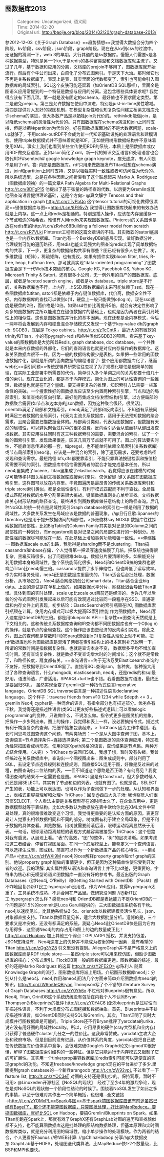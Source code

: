 图数据库2013
---
    
> Categories: Uncategorized, 语义网  
> Time: 2014-02-20  
> Original url: <http://baojie.org/blog/2014/02/20/graph-database-2013/>
    
参2012-12-03《关于Graph Database》==趋势猜想==我觉得大数据会分为四个阶段，kv阶段，csv阶段，json阶段，graph阶段。现在在从kv到csv的过渡中。无证据的猜测一下，web 3的早期，大行其道的是kv数据库。慢慢人们需要v是各种数据类型，特别是另一个kv,于是redis的各种富类型和文档数据库就主流了。又过了几年，基于数据和应用的分离，文档库的prejoin不够用了，图数据库就开始流行。然后有个牛公司出来，白菜化了分布式图索引。于是天下大治。那时候它也不再是关系数据库了。表现上是表，其实里面的代数都变了，索引也可能会引入图数据库的局域索引。SQL这个皮肤可能还留着（如OrientDB SQL那样），里面全是图语义应用常提到的一个特征是数据与应用的分离。这包含哪些具体要求呢? 我觉得应该有下面几项。第一就是没有固定的schema，最好值也不要求固定类型。第二是避免prejoin。第三是允许数据在使用中演进，特别是just-in-time属性增减。第四是提供对人友好的视图机制，在模型复杂性和认知复杂性间建立桥梁文档库允许schema的演进，但大多数产品是以牺牲join为代价的。rethinkdb能做join，是以降低schema的灵活性为代价的。只有图数据库在schema演进和join上同时支持，但是以牺牲partition为代价的。好在图数据库面对的不是大数据问题，scale-up就够了，不用scale-outRDF不会成为新一代知识基础设施的处理语言和建模语言。使用triple数据模式并不意味着就是RDF，正如使用树形数据结构并不意味着使用XML。事实上我们也看到某些宣传使用RDF的系统，本质上是图数据库或仅用RDF做交互语言。正如Json简化了xml，新一代的知识交互语言和处理语言也会取代RDF#semtech# google knowledge graph keynote，座无虚席。有人问是不是用了rdf。答: 内部是图数据库。rdf只用来做数据发布Titan就想在schema演进，join和partition上同时支持，又是以牺牲实时一致性或者可访问性为代价的。所以系统选型，总是在各种因素之间折衷看了这个联想起来 Marko A. Rodriguez（图数据库领袖）的一篇文章A Path Algebra for Multi-Relational Graphs http://t.cn/8DFgP15 他提出了基于张量的路径查询代数。以后要为Gremlin或其他图查询语言提供理论基础，这是个方向> @算文解字 Tensors and their application in graph http://t.cn/zTvPbQo 这个tensor tutorial的可视化做得很漂亮==键值数据库与图==http://t.cn/8F95v7r 我觉得让图数据库快起来的有效办法就是上内存。这一点上和redis是相通的。特别是插入操作，应该在内存里缓存一个节点和边的哈希表。难怪有人用redis来实现图数据库。Pinterest的关系图也是放在redis里的http://t.cn/zRvhc68Building a follower model from scratch http://t.cn/zR7VLkj Pinterest工程师的这篇文章讲的不错。其实微软的satori底层也是一个内存kv数据库。Titan也有一个BerkleyDB的底层实现。做好数据分片，合理规划可能的遍历路径，用redis也能实现强大的图查询redis实现了简单数据结构的共享，下一步，更复杂的数据结构共享有哪些？图已经有很多人在做了。树，多维数组（矩阵），稀疏矩阵，也有提议。如果有插件实现bloom filter, tries, R-tree, heap, huffman tree，那可就真实现”data-oriented programming”了图数据库会是下一代Web技术突破的核心。Google KG, Facebbok GS, Yahoo KG, Microsoft Trinity & Satori，还有很多小公司，无一例外用的自产的图数据库。底层，或者是faceted search engine，或者是kv database。triple store是不行的，关系数据库也不行。上内存，上SSD.图数据库的未来可能依赖于ssd。现在一些图数据库如titan, satori都是依赖于内存键值数据库，代价高，数据安全性不好。内存数据库的查找可以做到o(1)，硬盘上一般只能做到o(log n)。现在ssd速度是硬盘的2倍，而价格是10倍。如果ssd性价比再提升5倍，就会有决定性影响了众多的图数据库之所以能建立在键值数据库的基础上，也就是因为两者在索引局域性上的相似性。这也是图数据库并行化的基本因素。现在还都是全内存模式，今后一两年将会发展到内存和硬盘混合存储模式又发现一个基于key-value db的graph db: SGDB3，底层是 Tokyo cabinet。http://t.cn/zTcCntR 。最近大的有微软的trinity和Titan，小的有pygraph-redis和各种类似SGDB3的项目。看来基于key-value的图数据库是大势所趋Redis, graph database, doc database，一个共性就是本来内存数据的外部化，它们的查询语言也就是对应内存操作的数据库化。这和关系数据库很不一样，因为一般的数据结构很少是表格。如果把一些常用的函数也数据库化，那就是所谓的面向数据的编程语言了: 整个应用都数据库化了，继而web化==索引问题==传统逻辑界研究往往忽视了为了规模化哪怕是很简单的推理，在实际工业部署中所需要的代价。简单引入多个单词之间的关系都要十倍几十倍的索引。现在工业化的，都是基于内存模式，简化为图上的可达性查询的一些推理，数据量也就是在T这个量级。要支持更复杂的推理，知识索引方法需要一些革命性的突破。一个搜索性好的图数据库应该至少内置两种索引引擎，节点和边的局部索引，和值查找的反向引擎。最好能再集成文档(树型结构)引擎，以方便局部的数据聚合需要(如节点和边本身的json数据，因为这种聚合很轻，很灵活)。orientdb满足了局部和文档索引，neo4j满足了局部和反向索引。不知道有系统同时满足三者数据的全局索引，代表为主流关系数据库，适用于无法预知数据的聚合需求，且聚合需要扫描数据全体的。局部索引类似，代表为图数据库，但数据有天然的局域性，可以避免聚合过程中的很多浪费。反向索引适合从值而非从键出发查找数据。其实应用往往同时有这三种数据索引的需要，需要混合的索引。试了一个新的图索引引擎，发现效果很差，区区几百万节点就不可用了。图上的算法要实时性，不能靠消息传递的那一套，如pregel，也不能单纯依赖全局索引(关系数据库)或节点局部索引(neo4j)。应该是一种混合的索引，除了遍历需求，还要考虑路径发现和查询需求。最短路径 bfs,dfs都要靠索引，不能只靠算法按键检索和按值检索需要不同的索引。图数据库中恰恰需要两者的混合才能完成基本任务。所以neo4j里集成了lucene，titan里集成了elasticsearch。我觉得应该在建模的时候尽可能转移非图关系到文档数据库或搜索引擎只，仅保留键-键关系图在图数据库索引里，这样图可以放在内存里。毕竟图遍历是最昂贵的传统关系数据库索引和triple store索引类似，都是全局性索引，有利于模式匹配而不利于查找。全局性模式匹配对数据的水平分割带来很大挑战。键值数据库则关心单步查找。文档数据库关心树形结构的路径查询。最终进步到图数据库做任意结构上的路径查询。后几种NoSQL的统一特点是局域性索引Graph database的索引也一样是利用了数据的局域性。大多数关系发生在局域应该是数据的普遍现象。//@且行且歌:Spanner的Directory也是用于提升数据访问的局部性。>@张俊林say NOSQL数据库往往探索数据的局部性，比如BigTable的Column Family其实是对记录的Column之间的局部性的一种划分，而megastore则是对记录之间的局部性进行的一种划分。局部性强的数据尽可能放在一起，在此基础上增加事务功能和强一致性。==伸缩性==图数据库scale out的出路，我觉得是sharding而不是clustering。Titan搞cassandra和hbase存储，个人觉得第一把读写速度搞慢了几倍，把系统也搞得很复杂，黑箱灰箱很多，出了问题很难debug。数据分片要清晰的多。如果能充分利用数据本身的局域性，整个系统能简化很多。Neo4j和OrientDB搞的集群也很鸡肋Titan比neo4j慢三倍。cassandra提供了水平伸缩性，但也降低了读写效率。作为实时事务处理，neo4j还是图数据库里最快的。Titan适合后台批处理，数据分析。从市场定位，Neo4j适合网络初创公司smart data，Titan适合企业big data。上面的测试是在单机上做的。如果数据水平分片，网络延迟会导致Titan更慢。具体到图的实时处理，scale up比scale out目前还是经济的。也许几年以后新的分布式图索引发展起来以后可能有改观通过比较同一段程序在SSD、普通硬盘和内存文件上的表现，初步结论：ElasticSearch的索引瓶颈在I/O, 图数据库索引瓶颈在计算。使用内存模式可以极大提高ES索引性能     作为图数据库，Neo4j写入速度是OrientDB的三倍。都是用blueprints API==复杂性==图查询天然就是上下文相关的。这和传统关系数据库查询和IR查询都不同图数据库也有一个O(log n)的操作，就是节点的全局查找。这个操作应该由更经济的反向索引实现。除此之外，图上的查询都是常数时间的Sparql想做到o(1)复杂性从理论上就不可能。把rdf数据库也称为图数据库是混淆了两者在索引结构上的根本区别补充说明一下，所谓的常数时间是指数据复杂性，也就是查询本身不变， 数据增多平均不增加查询时间。还有查询复杂性，就是数据不变查询增大时的时间增长；这个就不是常数了，和路径长度，扇度都有关。==查询语言==终于无法忍受Elasticsearch查询的不友好，把数据导到OrientDB里了。直接用SQL查询json，各种爽，各种强大用过了各种查询语言，什么mongodb, elasticsearch, neo4j，还是redis的和sql最好用，语法简洁，广谱适用。SPARQL+turtle也不错。我看图数据库语法，最终还是要回归SQL， 虽然实现全变了gremlin是一种指令式语言Imperative language，OrientDB SQL traverse语言是一种描述性语言declarative language。这个样子：traverse friends from #10:1234 while $depth <= 3 。gremlin Neo4j cypher是一种混合的语言，有指令部分也有描述部分。优劣各有千秋。我觉得还是描述性语言(类SQL)更友好些描述式逻辑上可以看做logic programming的变种，只说做什么，不说怎么做。指令式更多是图灵机的抽象，把操作一步步列出来。图上的操作，我觉得和表上一样，没必要搞指令式。描述式有利于构造复杂的查询，把细节抽象包装起来。> TriChaos 因为工作中碰到，我长时间思考过图查询这个问题，有两类场景：一个是从大图中查询子图，基本上，查询语言=节点选择条件+连接选择条件; 第二个是图数据的具体查询应用，特定视角经常把图看成树形态，使用的是Xpath风格的语言，查询结果是节点集。两种方式结合使用。（未完）> TriChaos 你说回归SQL，我想了想，暂时没有头绪。我曾经搞过在关系数据库中，查询出一个图视图出来：图生成规则中，部分利用了SQL，去设定节点选择规则和连接规则。而直接SQL运用于图，好像是反过来的过程，由图查询出二位结构的表，—–但不知道这个思路是否正确？有何高见？我觉得图查询的结果不一定需要也是图。SPARQL里是有Construct，但大多数时候人们还是用SELECT。其实有了节点和边的列表，也就有图了。也就是说，SELECT产生的表，功能上可以表达图，也可以作为子查询做下一步的处理。从认知和界面上，表格式更容易理解和处理> TriChaos：回复@西瓜大丸子汤: 我也察觉人们很习惯SELECT，个人看法主要是关系模型存在的时间太久了，在企业应用中，更是数据模型就等于表结构。比如大多数认为数据放在表中欧给你比在XML文件中容易处理，真的很难很难改变这个习惯。我觉得更重要的是认知方面的原因。表更容易让人觉察出相邻数据相同和不同的部分。树或图有利于建立全局印象，但是不利于数据的具体查看。浏览数据，用树就需要前滚后滚，眼球运动距离显然长于用表。一句话，眼球滚动距离越短的表现方式越容易被接受> TriChaos：这个思路对我有启发。从展现上看。“表”的高效，“图”的整体，“树”的层次清晰。如果考虑把这三者结合，停留在视图层面。在同一个底层模型上，能够定义一个查询语言，可以选择生成表，图或树。简直可以作为一个新数据库产品的核心特性。==相关产品==http://t.cn/zHWXl9M neo4j的ceo解释property graph和rdf graph的区别。他说property graph能做的事情更少，但正是因为这种简单性使它受到开发者的欢迎。我的理解: 其实属性图从语法和查询语言上并不比rdf差，更重要的，字符串为核心和无模型论语义图数据库一直没有好的参考书。最近出版的Graph Databases（讲Neo4j, O’Reilly）和Getting Started with OrientDB （Packt）都不咋地回复@新IT民工:hypergraph没用过。作为Web应用，觉得hypergraph太重了。工具系统不成熟，不适合用在产品里。做研究没问题 //@新IT民工:hypergraph 怎么样？感觉neo4j和 OrientDB都是表达能力不足OrientDB的一个问题是81.5%的commit是Luca Garulli提供的。三大图数据库系统各有千秋。neo4j以速度见长，比其他系统快2-5x。orientdb以数据建模灵活性见长，json、对象都直接支持。Titan以数据容量见长，适合大数据批量分析。遗憾的是，三个要求又是冲突的，还没有都满足的系统。我疑心Neo4j比OrientDB快是因为它内存用得多．这里说Neo4j的内存占用和图上的边的数量成正比！ http://t.cn/zHuabmv 加上其他三个弱点：GPL/AGPL授权，并发支持很差，JSON支持没有．Neo4j速度上的优势并不能成为权衡的唯一因素．最有希望的Titan http://t.cn/zOg3YZ8 引文里没有提到。AllegroGraph并不是严格意义上的图数据库而是RDF triple store——虽然triple store可以用来模仿图，但缺少图数据库的核心：分布式索引。FlockDB离一般的图数据库更远。图数据库的综述，最好的还是Marko Rodriguez 的这篇 http://t.cn/zY2FE2O> @陈利人 随着Knowledge Graph的流行，图形数据库将派上用场。介绍图形数据库neo4j：分别从什么是neo4j、neo4j作用和neo4j用法几个方面来简单介绍图数据库neo4j的知识。http://t.cn/zW9m0eQBryan Thompson写了个不错的Literature Survey of Graph Databases http://t.cn/zY0Yh6v 不过他对Blueprints很有意见，所以Neo4j, Titan, OrintDB这个系统统统没有包括在内我个人不认同Bryan Thompson对Blueprints的批评 http://t.cn/zY0Y4C6 如说blueprints是过程性而非描述性语言，不利于大规模分布式图挖掘和数据抽象。首先，Blueprints并不排斥描述性语言，如OrientDB同时支持SQL和Gremlin。其次，Titan证明了实时大规模并行图数据库是可能的。Triple Store还不行Bryan批评了yarcdata的urika，说它没有用好图的局域性locality。所以，它用昂贵的硬件(cray大型机和全内存)只获得了普通硬件cluster几分之一的性价比。这我非常赞成。yarcdata主攻大企业和政府市场，但是到目前没有进展。从价值体系的角度，yarcdata是把自己放在传统数据库价值体系中竞争，会很难突破Google’s Graphd论文sigmod10很好懂，解释了图数据库索引结构的一些特征。但是它只能运行于内存模式又限制了它的可扩展性。其实用一个tinkerprop兼容数据库加redis索引可能可以更便宜的实现graphd的功能。不知道freebase/knowledge graph现在的平台进步了多少.里面提到graph database的一个新兵arangodb http://t.cn/zW92vpL 不过看了一下feature list, http://t.cn/zYOC3eT 对图的支持还是很初步的。保持观察，暂时不可用> @Linuxeden开源社区【NoSQL的现状】　经过了至少4年的激烈争论，现在是对NoSQL的现状做一个阶段性结论的时候了。围绕着NoSQL发生了如此之多的事情，以至于很难对其作出一个简单概括，也很难…全文链接→http://t.cn/zYOMxPL==Spark与图==基于spark搞图数据库应该有前途虽然已经有Bagel了，那个还不能算图数据库，只算图批处理，好比是MapReduce。要搞图数据库，就好比SQL on Hadoop，要搞Gremlin/Blueprints on Spark。如果Titan能跑在Spark上，那就有戏了GraphX还有GraphLab对图的遍历和查找貌似都不支持，也不能算图数据库这是批处理的图结构数据处理，但基本原理和实时图数据库类似，就是充分利用图的局域性，缩小单步操作的处理模块。作为两者的结合，个人更看好Faunus //@WEB计算: //@ChinaHadoop:分享//@大数据皮东:GraphLab基于HDFS，处理图迭代类算法，比MapReduce快1-2个数量级，比BSP和MPI也要快。     
    